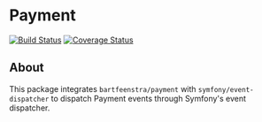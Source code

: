 # Payment
[![Build Status](https://travis-ci.org/bartfeenstra/payment-symfony-event-dispatcher-bridge.svg?branch=master)](https://travis-ci.org/bartfeenstra/payment-symfony-event-dispatcher-bridge) [![Coverage Status](https://coveralls.io/repos/bartfeenstra/payment-symfony-event-dispatcher-bridge/badge.svg?branch=master&service=github)](https://coveralls.io/github/bartfeenstra/payment-symfony-event-dispatcher-bridge?branch=master)

## About
This package integrates `bartfeenstra/payment` with `symfony/event-dispatcher` to dispatch Payment events through
Symfony's event dispatcher.
